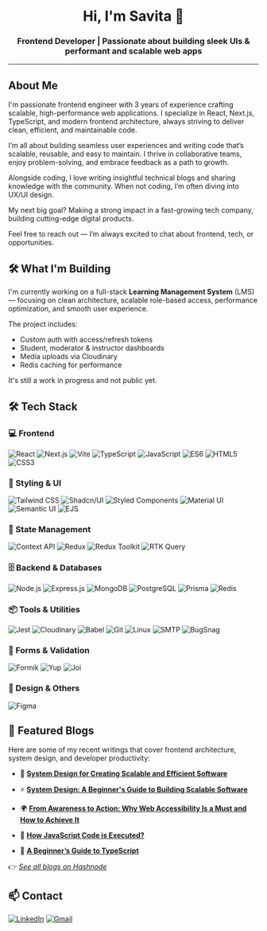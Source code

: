 <h1 align="center">Hi, I'm Savita 👋</h1>
<h3 align="center">Frontend Developer | Passionate about building sleek UIs & performant and scalable web apps</h3>

---

## About Me

I'm passionate frontend engineer with 3 years of experience crafting scalable, high-performance web applications. I specialize in React, Next.js, TypeScript, and modern frontend architecture, always striving to deliver clean, efficient, and maintainable code.

I’m all about building seamless user experiences and writing code that’s scalable, reusable, and easy to maintain. I thrive in collaborative teams, enjoy problem-solving, and embrace feedback as a path to growth.

Alongside coding, I love writing insightful technical blogs and sharing knowledge with the community. When not coding, I’m often diving into UX/UI design.

My next big goal? Making a strong impact in a fast-growing tech company, building cutting-edge digital products.

Feel free to reach out — I’m always excited to chat about frontend, tech, or opportunities.


## 🛠️ What I'm Building

I'm currently working on a full-stack **Learning Management System** (LMS) — focusing on clean architecture, scalable role-based access, performance optimization, and smooth user experience.

The project includes:
- Custom auth with access/refresh tokens
- Student, moderator & instructor dashboards
- Media uploads via Cloudinary
- Redis caching for performance

It's still a work in progress and not public yet.


## 🛠️ Tech Stack

### 💻 Frontend
![React](https://img.shields.io/badge/-React-20232A?style=for-the-badge&logo=react&logoColor=61DAFB)
![Next.js](https://img.shields.io/badge/-Next.js-black?style=for-the-badge&logo=next.js)
![Vite](https://img.shields.io/badge/-Vite-646CFF?style=for-the-badge&logo=vite&logoColor=white)
![TypeScript](https://img.shields.io/badge/-TypeScript-3178C6?style=for-the-badge&logo=typescript&logoColor=white)
![JavaScript](https://img.shields.io/badge/-JavaScript-F7DF1E?style=for-the-badge&logo=javascript&logoColor=000)
![ES6](https://img.shields.io/badge/-ES6-F7DF1E?style=for-the-badge&logo=javascript&logoColor=000)
![HTML5](https://img.shields.io/badge/-HTML5-E34F26?style=for-the-badge&logo=html5&logoColor=white)
![CSS3](https://img.shields.io/badge/-CSS3-1572B6?style=for-the-badge&logo=css3)


### 🎨 Styling & UI
![Tailwind CSS](https://img.shields.io/badge/-Tailwind_CSS-38B2AC?style=for-the-badge&logo=tailwind-css&logoColor=white)
![Shadcn/UI](https://img.shields.io/badge/-shadcn/ui-000000?style=for-the-badge)
![Styled Components](https://img.shields.io/badge/-Styled%20Components-db7092?style=for-the-badge&logo=styled-components&logoColor=white)
![Material UI](https://img.shields.io/badge/-MUI-007FFF?style=for-the-badge&logo=mui&logoColor=white)
![Semantic UI](https://img.shields.io/badge/-Semantic_UI-35BDB2?style=for-the-badge&logo=semantic-ui-react&logoColor=white)
![EJS](https://img.shields.io/badge/-EJS-CF4647?style=for-the-badge&logo=ejs&logoColor=white)


### 🧠 State Management
![Context API](https://img.shields.io/badge/-Context_API-20232A?style=for-the-badge&logo=react&logoColor=61DAFB)
![Redux](https://img.shields.io/badge/-Redux-764ABC?style=for-the-badge&logo=redux&logoColor=white)
![Redux Toolkit](https://img.shields.io/badge/-Redux_Toolkit-764ABC?style=for-the-badge&logo=redux&logoColor=white)
![RTK Query](https://img.shields.io/badge/-RTK_Query-764ABC?style=for-the-badge&logo=redux&logoColor=white)


### 🗄️ Backend & Databases
![Node.js](https://img.shields.io/badge/-Node.js-339933?style=for-the-badge&logo=nodedotjs&logoColor=white)
![Express.js](https://img.shields.io/badge/-Express.js-000000?style=for-the-badge&logo=express&logoColor=white)
![MongoDB](https://img.shields.io/badge/-MongoDB-47A248?style=for-the-badge&logo=mongodb&logoColor=white)
![PostgreSQL](https://img.shields.io/badge/-PostgreSQL-336791?style=for-the-badge&logo=postgresql&logoColor=white)
![Prisma](https://img.shields.io/badge/-Prisma-0C344B?style=for-the-badge&logo=prisma&logoColor=white)
![Redis](https://img.shields.io/badge/-Redis-DC382D?style=for-the-badge&logo=redis&logoColor=white)


### 📦 Tools & Utilities
![Jest](https://img.shields.io/badge/-Jest-C21325?style=for-the-badge&logo=jest&logoColor=white)
![Cloudinary](https://img.shields.io/badge/-Cloudinary-3448C5?style=for-the-badge&logo=cloudinary&logoColor=white)
![Babel](https://img.shields.io/badge/-Babel-F9DC3e?style=for-the-badge&logo=babel&logoColor=000)
![Git](https://img.shields.io/badge/-Git-F05032?style=for-the-badge&logo=git&logoColor=white)
![Linux](https://img.shields.io/badge/-Linux-FCC624?style=for-the-badge&logo=linux&logoColor=000)
![SMTP](https://img.shields.io/badge/-SMTP-4A154B?style=for-the-badge&logo=minutemailer&logoColor=white)
![BugSnag](https://img.shields.io/badge/-Bugsnag-4949E4?style=for-the-badge&logo=bugsnag&logoColor=white)


### 🧪 Forms & Validation
![Formik](https://img.shields.io/badge/-Formik-FF9900?style=for-the-badge&logo=formik&logoColor=white)
![Yup](https://img.shields.io/badge/-Yup-4B32C3?style=for-the-badge&logo=yup&logoColor=white)
![Joi](https://img.shields.io/badge/-Joi-4E97D1?style=for-the-badge)


### 🎨 Design & Others
![Figma](https://img.shields.io/badge/-Figma-F24E1E?style=for-the-badge&logo=figma&logoColor=white)


## 📝 Featured Blogs

Here are some of my recent writings that cover frontend architecture, system design, and developer productivity:

- 🔧 [**System Design for Creating Scalable and Efficient Software**](https://savitaverma.hashnode.dev/system-design-for-developers-creating-scalable-and-efficient-software)  

- ⚡ [**System Design: A Beginner's Guide to Building Scalable Software**](https://savitaverma.hashnode.dev/system-design-a-beginners-guide-to-building-scalable-software)  

- 🌍 [**From Awareness to Action: Why Web Accessibility Is a Must and How to Achieve It**](https://savitaverma.hashnode.dev/from-awareness-to-action-why-web-accessibility-is-a-must-and-how-to-achieve-it)  

- 🎨 [**How JavaScript Code is Executed?**](https://savitaverma.hashnode.dev/how-javascript-code-is-executed)  

- 🧠 [**A Beginner’s Guide to TypeScript**](https://savitaverma.hashnode.dev/a-beginners-guide-to-typescript)  

👉 _[See all blogs on Hashnode](https://savitaverma.hashnode.dev/)_


## 📫 Contact

[![LinkedIn](https://img.shields.io/badge/-LinkedIn-0A66C2?style=for-the-badge&logo=linkedin&logoColor=white)](http://linkedin.com/in/svitaverma)  [![Gmail](https://img.shields.io/badge/-svitaverma10@gmail.com-D14836?style=for-the-badge&logo=gmail&logoColor=white)](mailto:svitaverma10@gmail.com)

